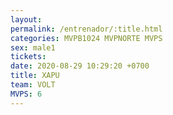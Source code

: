 ```yaml
---
layout: 
permalink: /entrenador/:title.html
categories: MVPB1024 MVPNORTE MVPS
sex: male1
tickets: 
date: 2020-08-29 10:29:20 +0700
title: XAPU
team: VOLT
MVPS: 6
---
```


